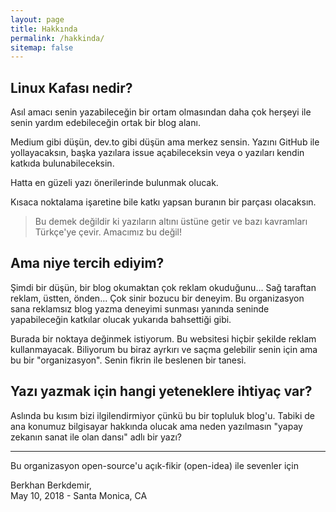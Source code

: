 ```yaml
---
layout: page
title: Hakkında
permalink: /hakkinda/
sitemap: false
---
```


## Linux Kafası nedir?

Asıl amacı senin yazabileceğin bir ortam olmasından daha çok herşeyi ile senin yardım edebileceğin ortak bir blog alanı.

Medium gibi düşün, dev.to gibi düşün ama merkez sensin. Yazını GitHub ile yollayacaksın, başka yazılara issue açabileceksin veya o yazıları kendin katkıda bulunabileceksin.

Hatta en güzeli yazı önerilerinde bulunmak olucak.

Kısaca noktalama işaretine bile katkı yapsan buranın bir parçası olacaksın.

> Bu demek değildir ki yazıların altını üstüne getir ve bazı kavramları Türkçe'ye çevir. Amacımız bu değil!

## Ama niye tercih ediyim?

Şimdi bir düşün, bir blog okumaktan çok reklam okuduğunu... Sağ taraftan reklam, üstten, önden... Çok sinir bozucu bir deneyim. Bu organizasyon sana reklamsız blog yazma deneyimi sunması yanında seninde yapabileceğin katkılar olucak yukarıda bahsettiği gibi.

Burada bir noktaya değinmek istiyorum. Bu websitesi hiçbir şekilde reklam kullanmayacak. Biliyorum bu biraz ayrkırı ve saçma gelebilir senin için ama bu bir "organizasyon". Senin fikrin ile beslenen bir tanesi.

## Yazı yazmak için hangi yeteneklere ihtiyaç var?

Aslında bu kısım bizi ilgilendirmiyor çünkü bu bir topluluk blog'u. Tabiki de ana konumuz bilgisayar hakkında olucak ama neden yazılmasın "yapay zekanın sanat ile olan dansı" adlı bir yazı?

---

Bu organizasyon open-source'u açık-fikir (open-idea) ile sevenler için

Berkhan Berkdemir,   
May 10, 2018 - Santa Monica, CA
